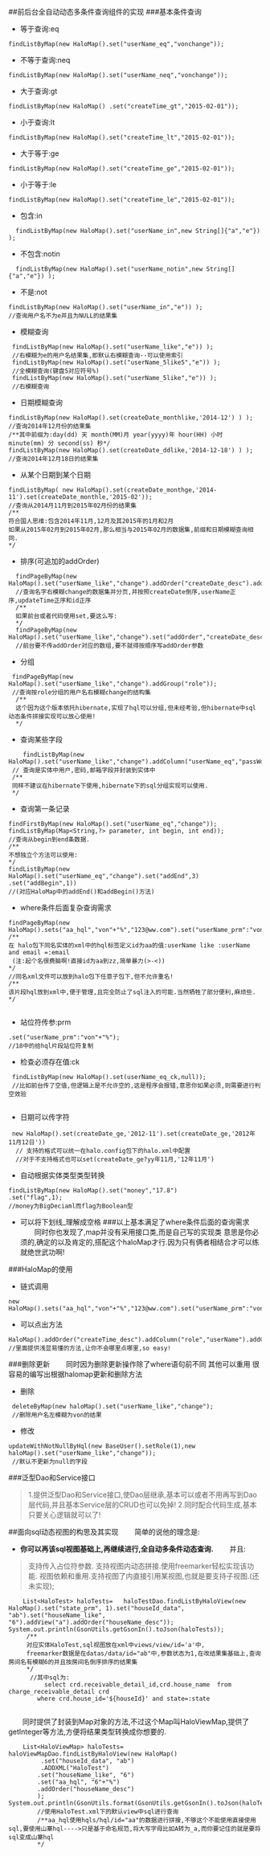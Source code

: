##前后台全自动动态多条件查询组件的实现
###基本条件查询

 - 等于查询:eq
```
findListByMap(new HaloMap().set("userName_eq","vonchange"));
```
 - 不等于查询:neq
```
findListByMap(new HaloMap().set("userName_neq","vonchange"));
```
 - 大于查询:gt
```
findListByMap(new HaloMap() .set("createTime_gt","2015-02-01"));
```
 - 小于查询:lt
```
findListByMap(new HaloMap().set("createTime_lt","2015-02-01"));
```
 - 大于等于:ge
```
findListByMap(new HaloMap().set("createTime_ge","2015-02-01"));
```
 - 小于等于:le    
```
findListByMap(new HaloMap().set("createTime_le","2015-02-01"));
```
 - 包含:in
```
  findListByMap(new HaloMap().set("userName_in",new String[]{"a","e"}) );
```
 - 不包含:notin
```
  findListByMap(new HaloMap().set("userName_notin",new String[]{"a","e"}) );
```
 - 不是:not
```
findListByMap(new HaloMap().set("userName_in","e")) );
//查询用户名不为e并且为NULL的结果集
```
 - 模糊查询
```
 findListByMap(new HaloMap().set("userName_like","e")) );
 //右模糊为e的用户名结果集,即默认右模糊查询--可以使用索引
 findListByMap(new HaloMap().set("userName_5like5","e")) );
 //全模糊查询(键盘5对应符号%)
 findListByMap(new HaloMap().set("userName_5like","e")) );
 //右模糊查询
```
 - 日期模糊查询
```
findListByMap(new HaloMap().set(createDate_monthlike,'2014-12') ) );
//查询2014年12月份的结果集
/**其中前缀为:day(dd) 天 month(MM)月 year(yyyy)年 hour(HH) 小时  minute(mm) 分 second(ss) 秒*/
findListByMap(new HaloMap().set(createDate_ddlike,'2014-12-18') ) );
//查询2014年12月18日的结果集
```
 - 从某个日期到某个日期
```
findListByMap( new HaloMap().set(createDate_monthge,'2014-11').set(createDate_monthle,'2015-02'));  
//查询从2014月11月到2015年02月份的结果集
/**
符合国人思维:包含2014年11月,12月及其2015年的1月和2月
如果从2015年02月到2015年02月,那么相当与2015年02月的数据集,前缀和日期模糊查询相同.
*/
```
 - 排序(可追加的addOrder)
```
  findPageByMap(new HaloMap().set("userName_like","change").addOrder("createDate_desc").addOrder("userName").addOrder("updateTime","id"));
  //查询名字右模糊change的数据集并分页,并按照createDate倒序,userName正序,updateTime正序和id正序
  /**
  如果前台或者代码使用set,要这么写:
  */
  findPageByMap(new HaloMap().set("userName_like","change").set("addOrder","createDate_desc").set("addOrder","updateTime"));
  //前台要不传addOrder对应的数组,要不就得按顺序写addOrder参数
```
 - 分组
```
 findPageByMap(new HaloMap().set("userName_like","change").addGroup("role"));
 //查询按role分组的用户名右模糊change的结构集
  /**
  这个因为这个版本依托hibernate,实现了hql可以分组,但未经考验,但hibernate中sql动态条件拼接实现可以放心使用!
  */
```
 - 查询某些字段
```
    findListByMap(new    HaloMap().set("userName_like","change").addColumn("userName_eq","passWord").addColumn("email");
 // 查询是实体中用户,密码,邮箱字段并封装到实体中
 /**
 同样不建议在hibernate下使用,hibernate下的sql分组实现可以使用.
 */
```
 - 查询第一条记录
```
findFirstByMap(new HaloMap().set("userName_eq","change"));
findListByMap(Map<String,?> parameter, int begin, int end));
//查询从begin到end条数据.
/**
不想独立个方法可以使用:
*/
findListByMap(new HaloMap().set("userName_eq","change").set("addEnd",3)
.set("addBegin",1))
//(对应HaloMap中的addEnd()和addBegin()方法)

```
 - where条件后面复杂查询需求
```
findPageByMap(new HaloMap().sets("aa_hql","von"+"%","123@ww.com").set("userName_prm":"von"+"%");
/**
在 halo包下同名实体的xml中的hql标签定义id为aa的值:userName like :userName and email =:email
 (注:起个名很费脑啊!直接id为aa到zz,简单暴力(>-<))
*/
//同名xml文件可以放到halo包下任意子包下,但不允许重名!   
/**
该片段hql放到xml中,便于管理,且完全防止了sql注入的可能.当然牺牲了部分便利,麻烦些.
*/   
       
```
 - 站位符传参:prm
```
.set("userName_prm":"von"+"%");
//18中的给hql片段站位符复制
```
 - 检查必须存在值:ck
```
 findListByMap(new HaloMap().set(userName_eq_ck,null));
 //比如前台传了空值,但逻辑上是不允许空的,这是程序会报错,意思你如果必须,则需要进行判空效验
 
```

 - 日期可以传字符
```
 new HaloMap().set(createDate_ge,'2012-11').set(createDate_ge,'2012年11月12日'))
  // 支持的格式可以统一在halo.config包下的halo.xml中配置
  //对于不支持格式也可以set(createDate_ge?yy年11月,'12年11月')
```
 - 自动根据实体类型类型转换 
```
findListByMap(new HaloMap().set("money","17.8")
.set("flag",1);
//money为BigDeciaml而flag为Boolean型
```
 
 - 可以将下划线_理解成空格
###以上基本满足了where条件后面的查询需求
&emsp;&emsp;同时你也发现了,map并没有采用接口类,而是自己写的实现类 意思是你必须的,确定的以及肯定的,搭配这个haloMap才行.因为只有俩者相结合才可以练就绝世武功啊!
       
###HaloMap的使用
-  链式调用 
```
new HaloMap().sets("aa_hql","von"+"%","123@ww.com").set("userName_prm":"von"+"%").set("addGroup","userName").set("id",1);
```
 - 可以点出方法
```
HaloMap().addOrder("createTime_desc").addColumn("role","userName").addColumn("id").addGroup("role");
//里面提供浅显易懂的方法,让你不会哪里点哪里,so easy!
```
###删除更新
&emsp;&emsp;同时因为删除更新操作除了where语句前不同 其他可以重用 很容易的编写出根据halomap更新和删除方法
 - 删除
```
 deleteByMap(new haloMap().set("userName_like","change");
 //删除用户名左模糊为von的结果
```
 - 修改
```
updateWithNotNullByHql(new BaseUser().setRole(1),new haloMap().set("userName_like","change"));
 //默认不更新为null的字段
```
###泛型Dao和Service接口

> 1.提供泛型Dao和Service接口,使Dao层继承,基本可以或者不用再写到Dao层代码,并且基本Service层的CRUD也可以免掉!
> 2.同时配合代码生成,基本只要关心逻辑就可以了!

##面向sql动态视图的构思及其实现
 &emsp;&emsp;简单的说他的理念是:
 - **你可以再该sql视图基础上,再继续进行,全自动多条件动态查询.**
&emsp;&emsp;并且:

> 支持传入占位符参数.
> 支持视图内动态拼接.使用freemarker轻松实现该功能.
> 视图依赖和重用.支持视图了内直接引用某视图,也就是要支持子视图.(还未实现);

```
	List<HaloTest> haloTests=	haloTestDao.findListByHaloView(new HaloMap().set("state_prm", 1).set("houseId_data", "ab").set("houseName_like", "6").addView("a").addOrder("houseName_desc")); System.out.println(GsonUtils.getGsonIn().toJson(haloTests));
	 /**
	 对应实体HaloTest,sql视图放在xml中views/view/id='a'中,
	 freemarker数据是在datas/data/id="ab"中,参数状态为1,在改结果集基础上,查询房间名有模糊6的并且按房间名倒序排序的结果集
	 */
	  //其中sql为:
	 	  select crd.receivable_detail_id,crd.house_name  from charge_receivable_detail crd
        where crd.house_id='${houseId}' and state=:state
 
```
 &emsp;&emsp;同时提供了封装到Map对象的方法,不过这个Map叫HaloViewMap,提供了getInteger等方法,方便将结果类型转换成你想要的.
 

```
	List<HaloViewMap> haloTests=	haloViewMapDao.findListByHaloView(new HaloMap()
		 .set("houseId_data", "ab")
		 .ADDXML("HaloTest")
		.set("houseName_like", "6")
		.set("aa_hql", "6"+"%")
		.addOrder("houseName_desc")
		);		 System.out.println(GsonUtils.format(GsonUtils.getGsonIn().toJson(haloTests)));
		//使用HaloTest.xml下的默认view中sql进行查询
		/**aa_hql使用hqls/hql/id="aa"的数据进行拼接,不够这个不能使用直接使用sql,要使用山寨hql---->只是基于命名规范,将大写字母比如A转为_a,而你要记住的就是要将sql变成山寨hql
		*/
```